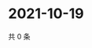 # 2021-10-19

共 0 条

<!-- BEGIN WEIBO -->
<!-- 最后更新时间 Tue Oct 19 2021 08:52:36 GMT+0800 (China Standard Time) -->

<!-- END WEIBO -->
